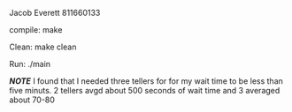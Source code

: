 Jacob Everett
811660133

compile:
make

Clean:
make clean

Run:
./main

*****NOTE*****
I found that I needed three tellers for for my wait time to be less than five minuts.
2 tellers avgd about 500 seconds of wait time and 3 averaged about 70-80

